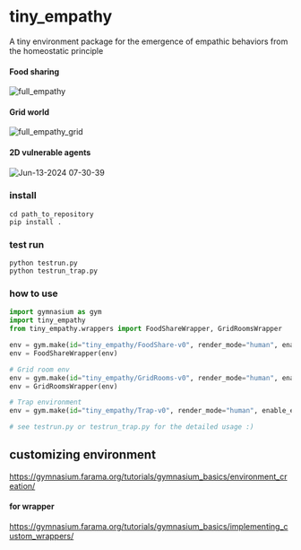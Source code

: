 # tiny_empathy
A tiny environment package for the emergence of empathic behaviors from the homeostatic principle

#### Food sharing
![full_empathy](https://github.com/ugo-nama-kun/tiny_empathy/assets/1684732/8a67dcb6-a71d-44df-a93a-54bf6bb1599d)

#### Grid world
![full_empathy_grid](https://github.com/ugo-nama-kun/tiny_empathy/assets/1684732/eb3c178c-1758-4b2b-ab5c-7d44787a391b)

#### 2D vulnerable agents
![Jun-13-2024 07-30-39](https://github.com/ugo-nama-kun/tiny_empathy/assets/1684732/9f798e78-95d9-4e18-8de0-e60ed137ad7f)


### install
```commandline
cd path_to_repository
pip install .
```

### test run
```commandline
python testrun.py
python testrun_trap.py
```

### how to use
```python
import gymnasium as gym
import tiny_empathy
from tiny_empathy.wrappers import FoodShareWrapper, GridRoomsWrapper

env = gym.make(id="tiny_empathy/FoodShare-v0", render_mode="human", enable_empathy=False)
env = FoodShareWrapper(env)

# Grid room env
env = gym.make(id="tiny_empathy/GridRooms-v0", render_mode="human", enable_empathy=False)
env = GridRoomsWrapper(env)

# Trap environment
env = gym.make(id="tiny_empathy/Trap-v0", render_mode="human", enable_empathy=False, p_trap=0.001)

# see testrun.py or testrun_trap.py for the detailed usage :)
```

## customizing environment
https://gymnasium.farama.org/tutorials/gymnasium_basics/environment_creation/

#### for wrapper
https://gymnasium.farama.org/tutorials/gymnasium_basics/implementing_custom_wrappers/
